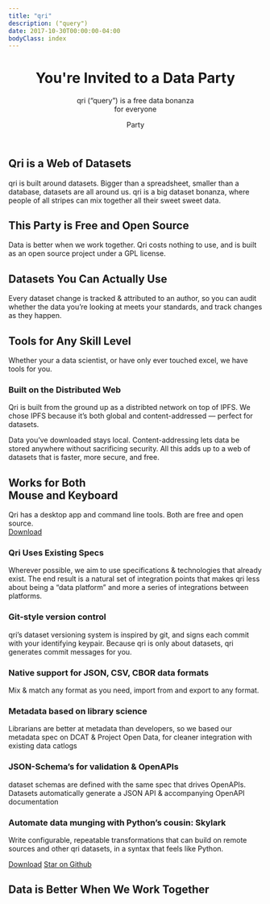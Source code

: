 ```yaml
---
title: "qri"
description: ("query")
date: 2017-10-30T00:00:00-04:00
bodyClass: index
---
```


<div id="main" class="index">
  <header id="hero">
    <div class="wrap">
      <div class="text_block">
        <h1>You're Invited to a Data Party</h1>
        <p>qri (“query”) is a free data bonanza<br />for everyone</p>
        <a id="download_button" class="button">Party</a>
      </div>
      <div id="blob_trio"></div>
    </div>
  </header>

  <section id="feature_descriptions">
    <div class="wrap">
      <div id="web_of_datasets" class="feature_description">
        <h2>Qri is a Web of Datasets</h2>
        <p>qri is built around datasets. Bigger than a spreadsheet, smaller than a database, datasets are all around us. qri is a big dataset bonanza, where people of all stripes can mix together all their sweet sweet data.</p>
      </div>
      <div id="open_source" class="feature_description">
        <h2>This Party is Free and Open Source</h2>
        <p>Data is better when we work together. Qri costs nothing to use, and is built as an open source project under a GPL license.</p>
      </div>
      <div id="datasets_you_can_use" class="feature_description">
        <h2>Datasets You Can Actually Use</h2>
        <p>Every dataset change is tracked & attributed to an author, so you can audit whether the data you’re looking at meets your standards, and track changes as they happen.</p>
      </div>
      <div id="any_skill_level" class="feature_description">
        <h2>Tools for Any Skill Level</h2>
        <p>Whether your a data scientist, or have only ever touched excel, we have tools for you.</p>
      </div>
    </div>
  </section>
  
  <section id="distributed_web">
    <div class="wrap">
      <div class="text_block">
        <h3>Built on the Distributed Web</h3>
        <p>Qri is built from the ground up as a distribted network on top of IPFS. We chose IPFS because it’s both global and content-addressed — perfect for datasets.</p>
        <p>Data you’ve downloaded stays local. Content-addressing lets data be stored anywhere without sacrificing security. All this adds up to a web of datasets that is faster, more secure, and free.</p>
      </div>
    </div>
  </section>

  <section id="app_and_cli">
    <div class="wrap">
      <h2>Works for Both <br />Mouse and Keyboard</h2>
      <div id="app_screenshot"></div>
      <div id="terminal_window"></div>
      <div class="text_block">
        <p>Qri has a desktop app and command line tools. Both are free and open source.<br /><a href="download">Download</a></p>
      </div>
    </div>
  </section>

  <section id="tech_features">
    <div class="wrap">
      <div class="features_list">
        <div id="existing_specs" class="feature_description">
          <h3>Qri Uses Existing Specs</h3>
          <p>Wherever possible, we aim to use specifications & technologies that already exist. The end result is a natural set of integration points that makes qri less about being a “data platform” and more a series of integrations between platforms.</p>
        </div>
        <div id="git_style" class="feature_description">
          <h3>Git-style version control</h3>
          <p>qri’s dataset versioning system is  inspired by git, and signs each commit with your identifying keypair. Because qri is only about datasets, qri generates commit messages for you.</p>
        </div>
        <div id="data_formats" class="feature_description">
          <h3>Native support for JSON, CSV, CBOR data formats</h3>
          <p>Mix & match any format as you need, import from and export to any format.</p>
        </div>
        <div id="meta_specs" class="feature_description">
          <h3>Metadata based on library science</h3>
          <p>Librarians are better at metadata than developers, so we based our metadata spec on DCAT & Project Open Data,  for cleaner integration with existing data catlogs</p>
        </div>
        <div id="json_schemas" class="feature_description">
          <h3>JSON-Schema’s for validation & OpenAPIs</h3>
          <p>dataset schemas are defined with the same spec that drives OpenAPIs. Datasets automatically generate a JSON API & accompanying OpenAPI documentation</p>
        </div>
        <div id="transformations" class="feature_description">
          <h3>Automate data munging with Python’s cousin: Skylark</h3>
          <p>Write configurable, repeatable transformations that can build on remote sources and other qri datasets, in a syntax that feels like Python.</p>
        </div>
      </div>
      <div class="action_buttons">
        <a class="button outline big" href="https://github.com/qri-io/qri/releases" onclick="_gaq.push(['_trackEvent', 'qri', 'download']);">Download</a>
        <a class="button outline big" href="https://github.com/qri-io/qri" onclick="_gaq.push(['_trackEvent', 'qri', 'github']);">Star on Github</a>
      </div>
    </div>
  </section>


  <section id="work_together">
    <div class="wrap">
      <div class="text_block">
        <h1>Data is Better When We Work Together</h1>
      </div>
    </div>
  </section>
</div>

